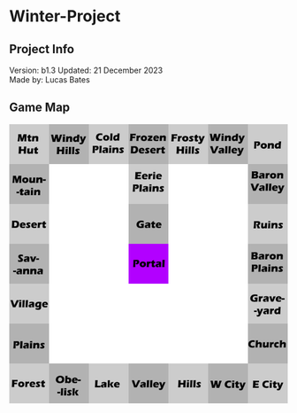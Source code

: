 # Winter-Project

## Project Info
Version: b1.3
Updated: 21 December 2023  
Made by: Lucas Bates 

## Game Map
![A map of the game](mp.png)
